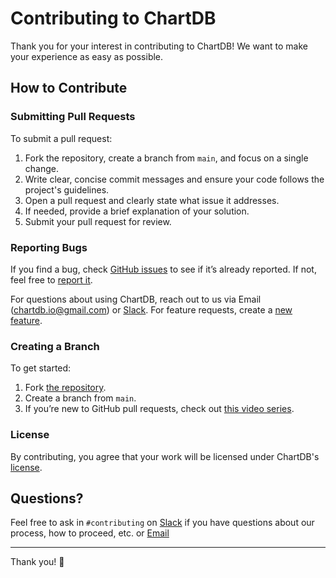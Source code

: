 # **Contributing to ChartDB**

Thank you for your interest in contributing to ChartDB! We want to make your experience as easy as possible.

## How to Contribute

### Submitting Pull Requests

To submit a pull request:

1. Fork the repository, create a branch from `main`, and focus on a single change.
2. Write clear, concise commit messages and ensure your code follows the project's guidelines.
3. Open a pull request and clearly state what issue it addresses.
4. If needed, provide a brief explanation of your solution.
5. Submit your pull request for review.

### Reporting Bugs

If you find a bug, check [GitHub issues](https://github.com/chartdb/chartdb/issues) to see if it’s already reported. If not, feel free to [report it](https://github.com/chartdb/chartdb/issues/new?labels=bug).

For questions about using ChartDB, reach out to us via Email (chartdb.io@gmail.com) or [Slack](https://join.slack.com/t/chartdb/shared_invite/zt-2ourrlh5e-mKIHCRML3_~m_gHjD5EcUg). For feature requests, create a [new feature](https://github.com/chartdb/chartdb/issues/new?labels=enhancement).

### Creating a Branch

To get started:

1. Fork [the repository](https://github.com/chartdb/chartdb/fork).
2. Create a branch from `main`.
3. If you’re new to GitHub pull requests, check out [this video series](https://egghead.io/courses/how-to-contribute-to-an-open-source-project-on-github).

### License

By contributing, you agree that your work will be licensed under ChartDB's [license](https://github.com/chartdb/chartdb/blob/main/LICENSE.md).


## Questions?

Feel free to ask in `#contributing` on [Slack](https://join.slack.com/t/chartdb/shared_invite/zt-2ourrlh5e-mKIHCRML3_~m_gHjD5EcUg)  if you have questions about our process, how to proceed, etc.
or [Email](chartdb.io@gmail.com)

---

Thank you! 💙